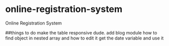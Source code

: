 # online-registration-system
Online Registration System

##things to do
make the table responsive dude.
add blog module
how to find object in nested array and how to edit it
get the date variable and use it